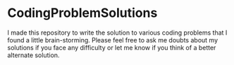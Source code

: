 # CodingProblemSolutions
I made this repository to write the solution to various coding problems that I found a little brain-storming.
Please feel free to ask me doubts about my solutions if you face any difficulty or let me know if you think of a better alternate solution.
